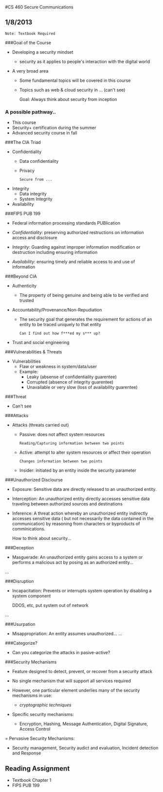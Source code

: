 #CS 460 Secure Communications
## 1/8/2013

    Note: Textbook Required

###Goal of the Course

- Developing a security mindset
  
  - security as it applies to people's interaction with the digital world

- A very broad area
 
  - Some fundamental topics will be covered in this course
 
  - Topics such as web & cloud security in ... (can't see)
    

    Goal:  Always think about security from inception

### A possible pathway..
- This course
- Security+ certification during the summer
- Advanced security course in fall

###The CIA Triad
- Confidentiality
  - Data confidentiality
  - Privacy


        Secure from ...


- Integrity
  - Data integrity
  - System Integrity
- Availability

###FIPS PUB 199
- Federal information processing standards PUBlication

- *Confidentiality*: preserving authorized restructions on information access and disclosure
- *Integrity*: Guarding against improper information modification or destruction including ensuring information
- *Availability*: ensuring timely and reliable access to and use of information

###Beyond CIA
- Authenticity
  - The property of being genuine and being able to be verified and trusted

- Accountability/Provenance/Non-Repudiation
  - The security goal that generates the requirement for actions of an entity to be traced uniquely to that entity
    

        Can I find out how f***ed my s*** up?


- Trust and social engineering

###Vulnerabilities & Threats
- Vulnerabilities
  - Flaw or weakness in system/data/user
  - Example:
    - Leaky (absense of confidentiality guarentee)
    - Corrupted (absence of integrity guarentee)
    - Unavailable or very slow (loss of availability guarentee)

###Threat 
- Can't see 

###Attacks
- Attacks (threats carried out)
  - Passive: does not affect system resources
  

        Reading/Capturing information between two points


  - Active: attempt to alter system resources or affect their operation


        Changes information between two points


  - Insider: initiated by an entity inside the security parameter


###Unauthorized Disclourse
- Exposure: Sensitive data are directly released to an unauthorized entity.
- Interception: An unauthorized entity directly accesses sensitive data traveling between authorized sources and destinations
- Inference: A threat action whereby an unauthorized entity indirectly accesses sensitive data ( but not necessarily the
data contained in the communication) by reasoning from characters or byproducts of comminications.

    How to think about security...

###Deception
- Masguerade: An unauthorized entity gains access to a system or performs a malicious act by posing as an authorized entity...

...

###Disruption
- Incapacitation: Prevents or interrupts system operation by disabling a system component


    DDOS, etc, put system out of network


...

###Usurpation
- Misappropriation: An entity assumes unauthorized...
...

###Categorize?
- Can you categorize the attacks in pasive-active?

###Security Mechanisms
- Feature designed to detect, prevent, or recover from a security attack
- No single mechanism that will support all services required
- However, one particular element underlies many of the security mechanisms in use:
  - *cryptographic techniques*
   
- Specific security mechanisms:
  - Encryption, Hashing, Message Authentication, Digital Signature, Access Control

= Pervasive Security Mechanisms:
  - Security management, Security audict and evaluation, Incident detection and Response


## Reading Assignment
- Textbook Chapter 1
- FIPS PUB 199
